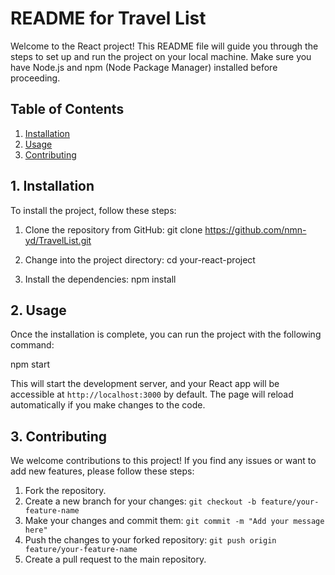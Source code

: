 # README for Travel List

Welcome to the React project! This README file will guide you through the steps to set up and run the project on your local machine. Make sure you have Node.js and npm (Node Package Manager) installed before proceeding.

## Table of Contents

1. [Installation](#1-installation)
2. [Usage](#2-usage)
3. [Contributing](#4-contributing)


## 1. Installation

To install the project, follow these steps:

1. Clone the repository from GitHub:
   git clone https://github.com/nmn-yd/TravelList.git
   
2. Change into the project directory: cd your-react-project

3. Install the dependencies: npm install


## 2. Usage

Once the installation is complete, you can run the project with the following command:

npm start

This will start the development server, and your React app will be accessible at `http://localhost:3000` by default. The page will reload automatically if you make changes to the code.

## 3. Contributing

We welcome contributions to this project! If you find any issues or want to add new features, please follow these steps:

1. Fork the repository.
2. Create a new branch for your changes: `git checkout -b feature/your-feature-name`
3. Make your changes and commit them: `git commit -m "Add your message here"`
4. Push the changes to your forked repository: `git push origin feature/your-feature-name`
5. Create a pull request to the main repository.




